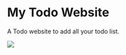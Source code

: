 # My Todo Website

A Todo website to add all your todo list.

<img src="https://github.com/Amchuz/My-Todo-Website/blob/main/Demo.gif">


